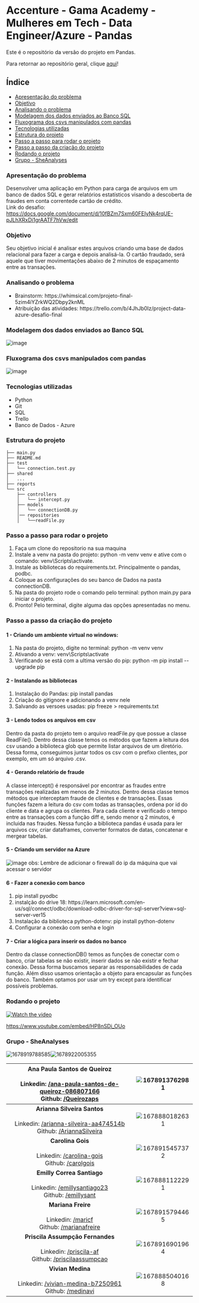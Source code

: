 # Accenture - Gama Academy - Mulheres em Tech - Data Engineer/Azure - Pandas

Este é o repositório da versão do projeto em Pandas.

Para retornar ao repositório geral, clique [aqui](https://github.com/SheAnalyzes/readme-repository)!

## Índice

- [Apresentação do problema](#apresentação-do-problema)
- [Objetivo](#objetivo)
- [Analisando o problema](#analisando-o-problema)
- [Modelagem dos dados enviados ao Banco SQL](#modelagem-dos-dados-enviados-ao-banco-sql)
- [Fluxograma dos csvs manipulados com pandas](#fluxograma-dos-csvs-manipulados-com-pandas)
- [Tecnologias utilizadas](#tecnologias-utilizadas)
- [Estrutura do projeto](#estrutura-do-projeto)
- [Passo a passo para rodar o projeto](#passo-a-passo-para-rodar-o-projeto)
- [Passo a passo da criação do projeto](#passo-a-passo-da-criação-do-projeto)
- [Rodando o projeto](#rodando-o-projeto)
- [Grupo - SheAnalyses](#grupo---sheanalyses)

### Apresentação do problema

Desenvolver uma aplicação em Python para carga de arquivos em um banco de dados SQL e gerar relatórios estatísticos visando a descoberta de fraudes em conta correntede cartão de crédito.
<br>
Link do desafio: https://docs.google.com/document/d/10fBZm7Sxm60FEIyNk4rqUE-pJLhXRxDi1grAATF7hVw/edit

### Objetivo

Seu objetivo inicial é analisar estes arquivos criando uma base de dados relacional para fazer a carga e depois analisá-la. O cartão fraudado, será aquele que tiver movimentações abaixo de 2 minutos de espaçamento entre as transações.

### Analisando o problema

<ul>
    <li>Brainstorm: https://whimsical.com/projeto-final-5zim4iYZrkWQ2Dbpy2knML</li>
    <li>Atribuição das atividades: https://trello.com/b/4JhJb0Iz/project-data-azure-desafio-final</li>
</ul>

### Modelagem dos dados enviados ao Banco SQL
![image](https://user-images.githubusercontent.com/70452464/225645363-62826606-cbab-4796-b060-71ba6960e5ed.png)

### Fluxograma dos csvs manipulados com pandas
![image](https://user-images.githubusercontent.com/70452464/225104278-53620e29-1e7b-486a-870a-6ded04cb18e4.png)

### Tecnologias utilizadas

<ul>
    <li>Python</li>
    <li>Git</li>
    <li>SQL</li>
    <li>Trello</li>
    <li>Banco de Dados - Azure</li>
</ul>

### Estrutura do projeto

```
├── main.py
├── README.md
├── test
│   └── connection.test.py
├── shared
│   ...
├── reports
└── src
    ├── controllers
    │   └── intercept.py
    ├── models
    │   └── connectionDB.py
    │── repositories
    │   └──readFile.py

```


### Passo a passo para rodar o projeto

<ol>
    <li>Faça um clone do repositorio na sua maquina</li>
    <li>Instale a venv na pasta do projeto: python -m venv venv  e ative com o comando: venv\Scripts\activate.</li>
    <li>Instale as bibliotecas do requirements.txt. Principalmente o pandas, podbc.</li>
    <li>Coloque as configurações do seu banco de Dados na pasta connectionDB.</li>
    <li>Na pasta do projeto rode o comando pelo terminal: python main.py para iniciar o projeto.</li>
    <li>Pronto! Pelo terminal, digite alguma das opções apresentadas no menu.</li>
</ol>

### Passo a passo da criação do projeto
#### 1 - Criando um ambiente virtual no windows:

<ol>
  <li>Na pasta do projeto, digite no terminal: python -m venv venv</li>
  <li>Ativando a venv: venv\Scripts\activate</li>
  <li>Verificando se está com a ultima versão do pip: python -m pip install --upgrade pip</li>
</ol>

#### 2 - Instalando as bibliotecas

<ol>
    <li>Instalação do Pandas: pip install pandas</li>
    <li>Criação do gitignore e adicionando a venv nele</li>
    <li>Salvando as versoes usadas: pip freeze > requirements.txt</li>
</ol>

#### 3 - Lendo todos os arquivos em csv

Dentro da pasta do projeto tem o arquivo readFile.py que possue a classe ReadFile(). Dentro dessa classe temos os métodos que fazem a leitura dos csv usando a biblioteca glob que permite listar arquivos de um diretório. Dessa forma, conseguimos juntar todos os csv com o prefixo clientes, por exemplo, em um só arquivo .csv.

#### 4 - Gerando relatório de fraude

A classe intercept() é responsável por encontrar as fraudes entre transações realizadas em menos de 2 minutos. Dentro dessa classe temos métodos que interceptam fraude de clientes e de transações. Essas funções fazem a leitura do csv com todas as transações, ordena por id do cliente e data e agrupa os clientes. Para cada cliente e verificado o tempo entre as transações com a função diff e, sendo menor q 2 minutos, é incluida nas fraudes. Nessa função a biblioteca pandas é usada para ler arquivos csv, criar dataframes, converter formatos de datas, concatenar e mergear tabelas.

#### 5 - Criando um servidor na Azure
![image](https://user-images.githubusercontent.com/70452464/225177156-8a02b07e-2023-4f33-a770-c008fb54bdec.png)
obs:  Lembre de adicionar o firewall do ip da máquina que vai acessar o servidor

#### 6 - Fazer a conexão com banco

<ol>
    <li>pip install pyodbc</li>
    <li>instalção do drive 18: https://learn.microsoft.com/en-us/sql/connect/odbc/download-odbc-driver-for-sql-server?view=sql-server-ver15</li>
    <li>Instalação da biblioteca python-dotenv: pip install python-dotenv </li>
    <li>Configurar a conexão com senha e login</li>
</ol>

#### 7 - Criar a lógica para inserir os dados no banco 

Dentro da classe connectionDB() temos as funções de conectar com o banco, criar tabelas se não existir, inserir dados se não existir e fechar conexão. Dessa forma buscamos separar as responsabilidades de cada função. Além disso usamos orientação a objeto para encapsular as funções do banco. Também optamos por usar um try except para identificar possíveis problemas. 

### Rodando o projeto

[![Watch the video](https://img.youtube.com/vi/HP8nSDi_OUo/maxresdefault.jpg)](https://www.youtube.com/embed/HP8nSDi_OUo)

https://www.youtube.com/embed/HP8nSDi_OUo

### Grupo - SheAnalyses

![1678919788585](image/README/1678919788585.png)![1678922005355](image/README/1678922005355.png)

| Ana Paula Santos de Queiroz<br /><br />Linkedin: [/ana-paula-santos-de-queiroz-086807166](https://www.linkedin.com/in/ana-paula-santos-de-queiroz-086807166/)<br />Github: [/Queirozaps](https://github.com/Queirozaps) | ![1678913762981](image/README/1678913762981.png) |
| :---------------------------------------------------------------------------------------------------------------------------------------------------------------------------------------------------------------: | :--------------------------------------------: |
|  **Arianna Silveira Santos**<br />  <br />Linkedin: [/arianna-silveira-aa474514b](https://www.linkedin.com/in/arianna-silveira-aa474514b/)<br />Github: [/AriannaSilveira](https://github.com/AriannaSilveira)  | ![1678880182631](image/README/1678880182631.png) |
|                            **Carolina Gois**<br /><br />Linkedin: [/carolina-gois](https://www.linkedin.com/in/carolina-gois/)<br />Github: [/carolgois](https://github.com/carolgois)                            | ![1678915457372](image/README/1678915457372.png) |
|                   **Emilly Correa Santiago**<br /><br />Linkedin: [/emillysantiago23](https://www.linkedin.com/in/emillysantiago23/)<br />Github: [/emillysant](https://github.com/emillysant)                   | ![1678881122291](image/README/1678881122291.png) |
|                              **Mariana Freire**<br /><br />Linkedin: [/maricf](https://www.linkedin.com/in/maricf/)<br />Github: [/marianafreire](https://github.com/marianafreire)                              | ![1678915794465](image/README/1678915794465.png) |
|             **Priscila Assumpção Fernandes**<br /><br />Linkedin: [/priscila-af](https://www.linkedin.com/in/priscila-af/)<br />Github: [/priscilaassumpcao](https://github.com/priscilaassumpcao)             | ![1678916901964](image/README/1678916901964.png) |
|                    **Vivian Medina**<br /><br />Linkedin: [/vivian-medina-b7250961](https://www.linkedin.com/in/vivian-medina-b7250961/)<br />Github: [/medinavi](https://github.com/medinavi)                    | ![1678885040168](image/README/1678885040168.png) |
